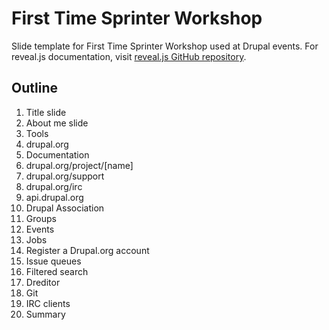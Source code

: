 # First Time Sprinter Workshop

Slide template for First Time Sprinter Workshop used at Drupal events. For
reveal.js documentation, visit [reveal.js GitHub repository](https://github.com/hakimel/reveal.js/).

## Outline

1. Title slide
1. About me slide
1. Tools
1. drupal.org
1. Documentation
1. drupal.org/project/[name]
1. drupal.org/support
1. drupal.org/irc
1. api.drupal.org
1. Drupal Association
1. Groups
1. Events
1. Jobs
1. Register a Drupal.org account
1. Issue queues
1. Filtered search
1. Dreditor
1. Git
1. IRC clients
1. Summary
